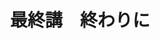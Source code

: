 ---
publishDate: 2025-08-26
title: "最終講　終わりに"
image: '~/assets/images/tlex.png'
category: "フランス語超入門"
tags:
- フランス語
---